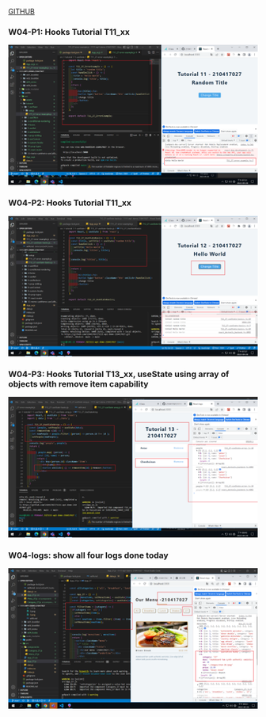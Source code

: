 [GITHUB](https://github.com/210417027/1111-wp1-demo-210417027)

### W04-P1: Hooks Tutorial T11_xx

![](1.png)

### W04-P2: Hooks Tutorial T11_xx

![](2.png)

### W04-P3: Hooks Tutorial T13_xx, useState using array of objects with remove item capability

![](3.png)

### W04-logs: show all four logs done today

![](4.png)
